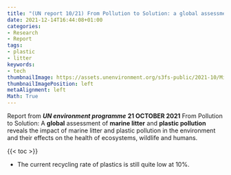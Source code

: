 ```yaml
---
title: "(UN report 10/21) From Pollution to Solution: a global assessment of marine litter and plastic pollution"
date: 2021-12-14T16:44:08+01:00
categories:
- Research
- Report
tags:
- plastic
- litter
keywords:
- tech
thumbnailImage: https://assets.unenvironment.org/s3fs-public/2021-10/MicrosoftTeams-image%20%285%29.png
thumbnailImagePosition: left
metaAlignment: left
Math: True
---
```

Report from ***UN environment programme***
**21 OCTOBER 2021**
From Pollution to Solution: A **global** assessment of **marine litter** and **plastic pollution** reveals the impact of marine litter and plastic pollution in the environment and their effects on the health of ecosystems, wildlife and humans.

<!--more-->

{{< toc >}}

* The current recycling rate of plastics is still quite low at 10%.
